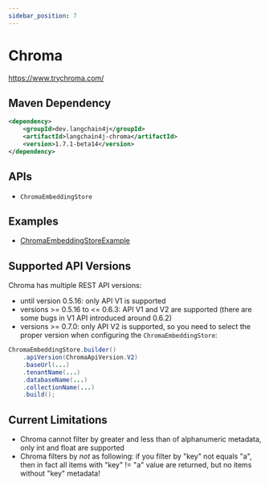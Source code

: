 ```yaml
---
sidebar_position: 7
---
```


# Chroma

https://www.trychroma.com/


## Maven Dependency

```xml
<dependency>
    <groupId>dev.langchain4j</groupId>
    <artifactId>langchain4j-chroma</artifactId>
    <version>1.7.1-beta14</version>
</dependency>
```

## APIs

- `ChromaEmbeddingStore`


## Examples

- [ChromaEmbeddingStoreExample](https://github.com/langchain4j/langchain4j-examples/blob/main/chroma-example/src/main/java/ChromaEmbeddingStoreExample.java)

## Supported API Versions
Chroma has multiple REST API versions:
- until version 0.5.16: only API V1 is supported
- versions >= 0.5.16 to <= 0.6.3: API V1 and V2 are supported (there are some bugs in V1 API introduced around 0.6.2)
- versions >= 0.7.0: only API V2 is supported, so you need to select the proper version
when configuring the `ChromaEmbeddingStore`:
```java
ChromaEmbeddingStore.builder()
    .apiVersion(ChromaApiVersion.V2)
    .baseUrl(...)
    .tenantName(...)
    .databaseName(...)
    .collectionName(...)
    .build();
```

## Current Limitations

- Chroma cannot filter by greater and less than of alphanumeric metadata, only int and float are supported
- Chroma filters by *not* as following: if you filter by "key" not equals "a",
  then in fact all items with "key" != "a" value are returned, but no items without "key" metadata!
